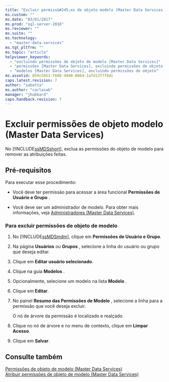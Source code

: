 ```yaml
---
title: "Excluir permiss&#245;es de objeto modelo (Master Data Services) | Microsoft Docs"
ms.custom: ""
ms.date: "03/01/2017"
ms.prod: "sql-server-2016"
ms.reviewer: ""
ms.suite: ""
ms.technology: 
  - "master-data-services"
ms.tgt_pltfrm: ""
ms.topic: "article"
helpviewer_keywords: 
  - "excluindo permissões de objeto de modelo [Master Data Services]"
  - "permissões [Master Data Services], excluindo permissões de objeto de modelo"
  - "modelos [Master Data Services], excluindo permissões de objeto"
ms.assetid: 859c5952-f600-4940-8064-1afd13f7f6dc
caps.latest.revision: 7
author: "sabotta"
ms.author: "carlasab"
manager: "jhubbard"
caps.handback.revision: 7
---
```

# Excluir permiss&#245;es de objeto modelo (Master Data Services)
  No [!INCLUDE[ssMDSshort](../includes/ssmdsshort-md.md)], exclua as permissões do objeto de modelo para remover as atribuições feitas.  
  
## Pré-requisitos  
 Para executar esse procedimento:  
  
-   Você deve ter permissão para acessar a área funcional **Permissões de Usuário e Grupo** .  
  
-   Você deve ser um administrador de modelo. Para obter mais informações, veja [Administradores &#40;Master Data Services&#41;](../master-data-services/administrators-master-data-services.md).  
  
### Para excluir permissões de objeto de modelo  
  
1.  No [!INCLUDE[ssMDSmdm](../includes/ssmdsmdm-md.md)], clique em **Permissões de Usuário e Grupo**.  
  
2.  Na página **Usuários** ou **Grupos** , selecione a linha do usuário ou grupo que deseja editar.  
  
3.  Clique em **Editar usuário selecionado**.  
  
4.  Clique na guia **Modelos** .  
  
5.  Opcionalmente, selecione um modelo na lista **Modelo** .  
  
6.  Clique em **Editar**.  
  
7.  No painel **Resumo das Permissões de Modelo** , selecione a linha para a permissão que você deseja excluir.  
  
     O nó de árvore da permissão é localizado e realçado.  
  
8.  Clique no nó de árvore e no menu de contexto, clique em **Limpar Acesso**.  
  
9. Clique em **Salvar**.  
  
## Consulte também  
 [Permissões de objeto de modelo &#40;Master Data Services&#41;](../master-data-services/model-object-permissions-master-data-services.md)   
 [Atribuir permissões de objeto de modelo &#40;Master Data Services&#41;](../master-data-services/assign-model-object-permissions-master-data-services.md)  
  
  